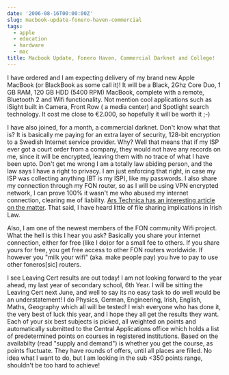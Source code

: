 ```yaml
---
date: '2006-08-16T00:00:00Z'
slug: macbook-update-fonero-haven-commercial
tags:
  - apple
  - education
  - hardware
  - mac
title: Macbook Update, Fonero Haven, Commercial Darknet and College!
---
```


I have ordered and I am expecting delivery of my brand new Apple MacBook (or
BlackBook as some call it)! It will be a Black, 2Ghz Core Duo, 1 GB RAM, 120 GB
HDD (5400 RPM) MacBook, complete with a remote, Bluetooth 2 and Wifi
functionality. Not mention cool applications such as iSight built in Camera,
Front Row ( a media center) and Spotlight search technology. It cost me close to
€2.000, so hopefully it will be worth it ;-)

I have also joined, for a month, a commercial darknet. Don't know what that is?
It is basically me paying for an extra layer of security, 128-bit encryption to
a Swedish Internet service provider. Why? Well that means that if my ISP ever
got a court order from a company, they would not have any records on me, since
it will be encrypted, leaving them with no trace of what I have been upto. Don't
get me wrong I am a totally law abiding person, and the law says I have a right
to privacy. I am just enforcing that right, in case my ISP was collecting
anything (BT is my ISP), like my passwords. I also share my connection through
my FON router, so as I will be using VPN encrypted network, I can prove 100% it
wasn't me who abused my internet connection, clearing me of liability. [Ars
Technica has an interesting article on the matter][Ars Technica]. That said, I
have heard little of file sharing implications in Irish Law.

Also, I am one of the newest members of the FON community Wifi project. What the
hell is this I hear you ask? Basically you share your internet connection,
either for free (like I do)or for a small fee to others. If you share yours for
free, you get free access to other FON routers worldwide. If however you "milk
your wifi" (aka. make people pay) you hve to pay to use other foneros[sic]
routers.

I see Leaving Cert results are out today! I am not looking forward to the year
ahead, my last year of secondary school, 6th Year. I will be sitting the Leaving
Cert next June, and well to say its no easy task to do well would be an
understatement! I do Physics, German, Engineering, Irish, English, Maths,
Geography which all will be tested! I wish everyone who has done it, the very
best of luck this year, and I hope they all get the results they want. Each of
your six best subjects is picked, all weighted on points and automatically
submitted to the Central Applications office which holds a list of predetermined
points on courses in registered institutions. Based on the availabilty (read
"supply and demand") is whether you get the course, as points fluctuate. They
have rounds of offers, until all places are filled. No idea what I want to do,
but I am looking in the sub <350 points range, shouldn't be too hard to achieve!

[Ars Technica]:
  http://arstechnica.com/news.ars/post/20060815-7502.html
  'Swedish Commercial Darknet'
